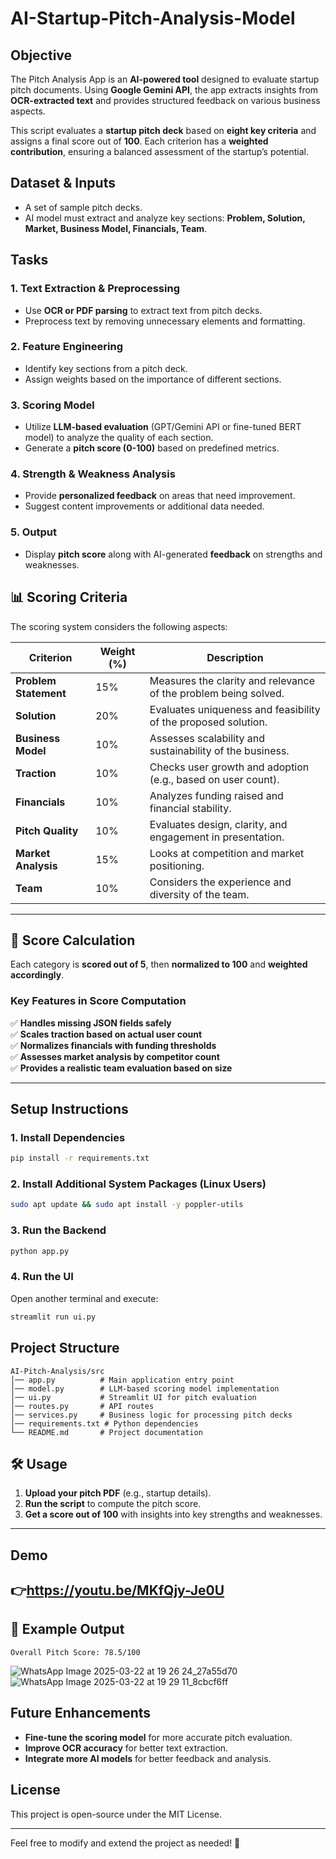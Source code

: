 # AI-Startup-Pitch-Analysis-Model

## Objective

The Pitch Analysis App is an **AI-powered tool** designed to evaluate startup pitch documents. Using **Google Gemini API**, the app extracts insights from **OCR-extracted text** and provides structured feedback on various business aspects.

This script evaluates a **startup pitch deck** based on **eight key criteria** and assigns a final score out of **100**. Each criterion has a **weighted contribution**, ensuring a balanced assessment of the startup’s potential.

## Dataset & Inputs
- A set of sample pitch decks.
- AI model must extract and analyze key sections: **Problem, Solution, Market, Business Model, Financials, Team**.


## Tasks

### 1. Text Extraction & Preprocessing
- Use **OCR or PDF parsing** to extract text from pitch decks.
- Preprocess text by removing unnecessary elements and formatting.

### 2. Feature Engineering
- Identify key sections from a pitch deck.
- Assign weights based on the importance of different sections.

### 3. Scoring Model
- Utilize **LLM-based evaluation** (GPT/Gemini API or fine-tuned BERT model) to analyze the quality of each section.
- Generate a **pitch score (0-100)** based on predefined metrics.

### 4. Strength & Weakness Analysis
- Provide **personalized feedback** on areas that need improvement.
- Suggest content improvements or additional data needed.

### 5. Output
- Display **pitch score** along with AI-generated **feedback** on strengths and weaknesses.

## 📊 Scoring Criteria  
The scoring system considers the following aspects:

| **Criterion**        | **Weight (%)** | **Description** |
|----------------------|--------------|---------------|
| **Problem Statement**  | 15%  | Measures the clarity and relevance of the problem being solved. |
| **Solution**          | 20%  | Evaluates uniqueness and feasibility of the proposed solution. |
| **Business Model**    | 10%  | Assesses scalability and sustainability of the business. |
| **Traction**         | 10%  | Checks user growth and adoption (e.g., based on user count). |
| **Financials**       | 10%  | Analyzes funding raised and financial stability. |
| **Pitch Quality**    | 10%  | Evaluates design, clarity, and engagement in presentation. |
| **Market Analysis**  | 15%  | Looks at competition and market positioning. |
| **Team**            | 10%  | Considers the experience and diversity of the team. |

---

## 🔢 Score Calculation  
Each category is **scored out of 5**, then **normalized to 100** and **weighted accordingly**.  

### **Key Features in Score Computation**  
✅ **Handles missing JSON fields safely**  
✅ **Scales traction based on actual user count**  
✅ **Normalizes financials with funding thresholds**  
✅ **Assesses market analysis by competitor count**  
✅ **Provides a realistic team evaluation based on size**  

---

## Setup Instructions

### 1. Install Dependencies
```bash
pip install -r requirements.txt
```

### 2. Install Additional System Packages (Linux Users)
```bash
sudo apt update && sudo apt install -y poppler-utils
```

### 3. Run the Backend
```bash
python app.py
```

### 4. Run the UI
Open another terminal and execute:
```bash
streamlit run ui.py
```

## Project Structure
```
AI-Pitch-Analysis/src
│── app.py          # Main application entry point
│── model.py        # LLM-based scoring model implementation
│── ui.py           # Streamlit UI for pitch evaluation
│── routes.py       # API routes
│── services.py     # Business logic for processing pitch decks
│── requirements.txt # Python dependencies
└── README.md       # Project documentation
```



## 🛠️ Usage  
1. **Upload your pitch PDF** (e.g., startup details).  
2. **Run the script** to compute the pitch score.  
3. **Get a score out of 100** with insights into key strengths and weaknesses.  

---
## Demo
👉https://youtu.be/MKfQjy-Je0U
---
## 📌 Example Output  
```
Overall Pitch Score: 78.5/100

```
![WhatsApp Image 2025-03-22 at 19 26 24_27a55d70](https://github.com/user-attachments/assets/33e5dbfc-c4d3-4891-9119-e98021a74e3b)
![WhatsApp Image 2025-03-22 at 19 29 11_8cbcf6ff](https://github.com/user-attachments/assets/23b9db1f-dbcc-4fdf-9dc5-95700fd75b98)


## Future Enhancements
- **Fine-tune the scoring model** for more accurate pitch evaluation.
- **Improve OCR accuracy** for better text extraction.
- **Integrate more AI models** for better feedback and analysis.

## License
This project is open-source under the MIT License.

---
Feel free to modify and extend the project as needed! 🚀

